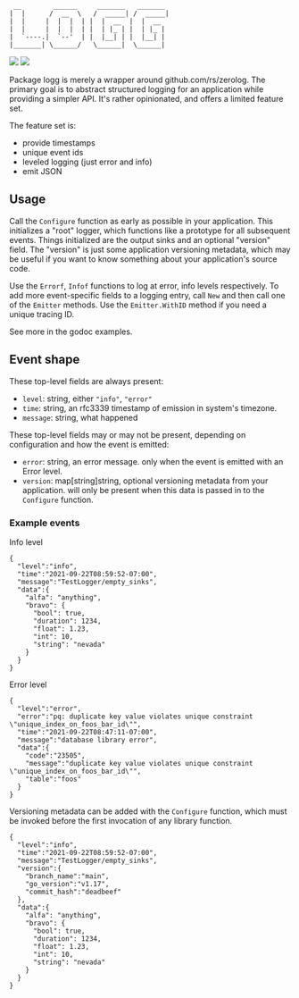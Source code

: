 ```
 __        ______     _______   _______
|  |      /  __  \   /  _____| /  _____|
|  |     |  |  |  | |  |  __  |  |  __
|  |     |  |  |  | |  | |_ | |  | |_ |
|  `----.|  `--'  | |  |__| | |  |__| |
|_______| \______/   \______|  \______|
```

[![](https://github.com/rafaelespinoza/logg/workflows/build/badge.svg)](https://github.com/rafaelespinoza/logg/actions)
[![](https://pkg.go.dev/badge/github.com/rafaelespinoza/logg)](https://pkg.go.dev/github.com/rafaelespinoza/logg)

Package logg is merely a wrapper around github.com/rs/zerolog. The primary goal
is to abstract structured logging for an application while providing a simpler
API. It's rather opinionated, and offers a limited feature set.

The feature set is:

- provide timestamps
- unique event ids
- leveled logging (just error and info)
- emit JSON

## Usage

Call the `Configure` function as early as possible in your application. This
initializes a "root" logger, which functions like a prototype for all subsequent
events. Things initialized are the output sinks and an optional "version" field.
The "version" is just some application versioning metadata, which may be useful
if you want to know something about your application's source code.

Use the `Errorf`, `Infof` functions to log at error, info levels respectively.
To add more event-specific fields to a logging entry, call `New` and then call
one of the `Emitter` methods. Use the `Emitter.WithID` method if you need a
unique tracing ID.

See more in the godoc examples.

## Event shape

These top-level fields are always present:

- `level`: string, either `"info"`, `"error"`
- `time`: string, an rfc3339 timestamp of emission in system's timezone.
- `message`: string, what happened

These top-level fields may or may not be present, depending on configuration and
how the event is emitted:
- `error`: string, an error message. only when the event is emitted with an
  Error level.
- `version`: map[string]string, optional versioning metadata from your
  application. will only be present when this data is passed in to the
  `Configure` function.

### Example events

Info level
```
{
  "level":"info",
  "time":"2021-09-22T08:59:52-07:00",
  "message":"TestLogger/empty_sinks",
  "data":{
    "alfa": "anything",
    "bravo": {
      "bool": true,
      "duration": 1234,
      "float": 1.23,
      "int": 10,
      "string": "nevada"
    }
  }
}
```

Error level
```
{
  "level":"error",
  "error":"pq: duplicate key value violates unique constraint \"unique_index_on_foos_bar_id\"",
  "time":"2021-09-22T08:47:11-07:00",
  "message":"database library error",
  "data":{
    "code":"23505",
    "message":"duplicate key value violates unique constraint \"unique_index_on_foos_bar_id\"",
    "table":"foos"
  }
}
```

Versioning metadata can be added with the `Configure` function, which must be
invoked before the first invocation of any library function.

```
{
  "level":"info",
  "time":"2021-09-22T08:59:52-07:00",
  "message":"TestLogger/empty_sinks",
  "version":{
    "branch_name":"main",
    "go_version":"v1.17",
    "commit_hash":"deadbeef"
  },
  "data":{
    "alfa": "anything",
    "bravo": {
      "bool": true,
      "duration": 1234,
      "float": 1.23,
      "int": 10,
      "string": "nevada"
    }
  }
}
```
